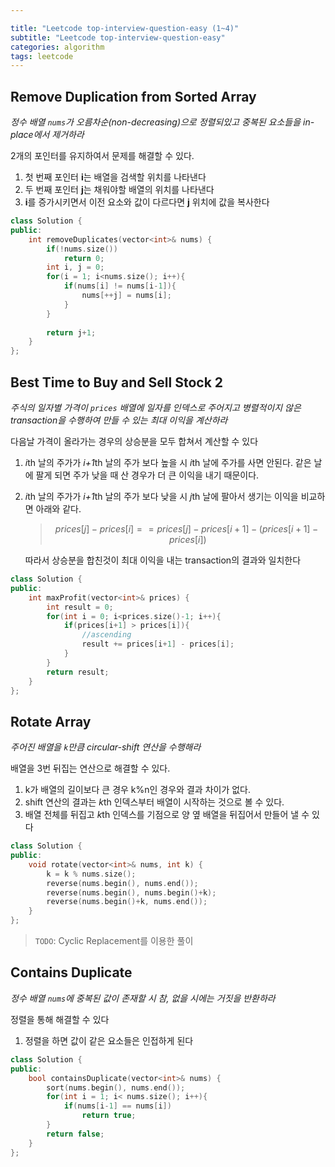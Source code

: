 ```yaml
---

title: "Leetcode top-interview-question-easy (1~4)"
subtitle: "Leetcode top-interview-question-easy"
categories: algorithm
tags: leetcode
---
```


## Remove Duplication from Sorted Array

*정수 배열 `nums`가 오름차순(non-decreasing)으로 정렬되있고 중복된 요소들을 in-place에서 제거하라*

2개의 포인터를 유지하여서 문제를 해결할 수 있다.

1. 첫 번째 포인터 **i**는 배열을 검색할 위치를 나타낸다
2. 두 번째 포인터 **j**는 채워야할 배열의 위치를 나타낸다
3. **i**를 증가시키면서 이전 요소와 값이 다르다면 **j** 위치에 값을 복사한다

``` c++
class Solution {
public:
    int removeDuplicates(vector<int>& nums) {
        if(!nums.size())
            return 0;
        int i, j = 0;
        for(i = 1; i<nums.size(); i++){
            if(nums[i] != nums[i-1]){
                nums[++j] = nums[i];
            }
        }
        
        return j+1;
    }
};
```



## Best Time to Buy and Sell Stock 2

*주식의 일자별 가격이 `prices` 배열에 일자를 인덱스로 주어지고 병렬적이지 않은 transaction을 수행하여 만들 수 있는 최대 이익을 계산하라*

다음날 가격이 올라가는 경우의 상승분을 모두 합쳐서 계산할 수 있다

1. *i*th 날의 주가가 *i+1*th 날의 주가 보다 높을 시 *i*th 날에 주가를 사면 안된다. 같은 날에 팔게 되면 주가 낮을 때 산 경우가 더 큰 이익을 내기 때문이다.

2. *i*th 날의 주가가 *i+1*th 날의 주가 보다 낮을 시 *j*th 날에 팔아서 생기는 이익을 비교하면 아래와 같다. 

   > $$ prices[j] - prices[i] == prices[j] - prices[i+1]  - (prices[i+1] - prices[i]) $$

   따라서 상승분을 합친것이 최대 이익을 내는 transaction의 결과와 일치한다

``` c++
class Solution {
public:
    int maxProfit(vector<int>& prices) {
        int result = 0;
        for(int i = 0; i<prices.size()-1; i++){
            if(prices[i+1] > prices[i]){
                //ascending
                result += prices[i+1] - prices[i];
            }
        }
        return result;
    }
};
```



## Rotate Array

*주어진 배열을 `k`만큼 circular-shift 연산을 수행해라*

배열을 3번 뒤집는 연산으로 해결할 수 있다.

1. k가 배열의 길이보다 큰 경우 k%n인 경우와 결과 차이가 없다.
2. shift 연산의 결과는 *k*th 인덱스부터 배열이 시작하는 것으로 볼 수 있다.
3. 배열 전체를 뒤집고 *k*th 인덱스를 기점으로 양 옆 배열을 뒤집어서 만들어 낼 수 있다

``` c++
class Solution {
public:
    void rotate(vector<int>& nums, int k) {
        k = k % nums.size();
        reverse(nums.begin(), nums.end());
        reverse(nums.begin(), nums.begin()+k);
        reverse(nums.begin()+k, nums.end());
    }
};
```

> `TODO`: Cyclic Replacement를 이용한 풀이 



## Contains Duplicate

*정수 배열 `nums`에 중복된 값이 존재할 시 참, 없을 시에는 거짓을 반환하라*

정렬을 통해 해결할 수 있다

1. 정렬을 하면 값이 같은 요소들은 인접하게 된다

``` C++
class Solution {
public:
    bool containsDuplicate(vector<int>& nums) {
        sort(nums.begin(), nums.end());
        for(int i = 1; i< nums.size(); i++){
            if(nums[i-1] == nums[i])
                return true;
        }
        return false;
    }
};
```

